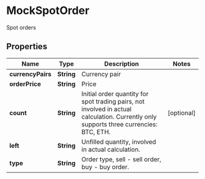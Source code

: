 
# MockSpotOrder

Spot orders

## Properties

Name | Type | Description | Notes
------------ | ------------- | ------------- | -------------
**currencyPairs** | **String** | Currency pair | 
**orderPrice** | **String** | Price | 
**count** | **String** | Initial order quantity for spot trading pairs, not involved in actual calculation.  Currently only supports three currencies: BTC, ETH. |  [optional]
**left** | **String** | Unfilled quantity, involved in actual calculation. | 
**type** | **String** | Order type, sell - sell order, buy - buy order. | 

